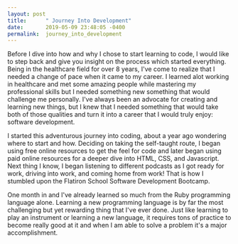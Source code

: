 ```yaml
---
layout: post
title:      " Journey Into Development"
date:       2019-05-09 23:48:05 -0400
permalink:  journey_into_development
---
```



Before I dive into how and why I chose to start learning to code, I would like to step back and give you insight on the process which started everything. Being in the healthcare field for over 8 years, I've come to realize that I needed a change of pace when it came to my career. I learned alot working in healthcare and met some amazing people while mastering my professional skills but I needed something new something that would challenge me personally. I've always been an advocate for creating and learning new things, but I knew that I needed something that would take both of those qualities and turn it into a career that I would truly enjoy: software development.

I started this adventurous journey into coding, about a year ago wondering where to start and how. Deciding on taking the self-taught route, I began using free online resources to get the feel for code and later began using paid online resources for a deeper dive into HTML, CSS, and Javascript. Next thing I know, I began listening to different podcasts as I got ready for work, driving into work, and coming home from work! That is how I stumbled upon the Flatiron School Software Development Bootcamp.

One month in and I've already learned so much from the Ruby programming language alone. Learning a new programming language is by far the most challenging but yet rewarding thing that I've ever done. Just like learning to play an instrument or learning a new language, it requires tons of practice to become really good at it and when I am able to solve a problem it's a major accomplishment.





